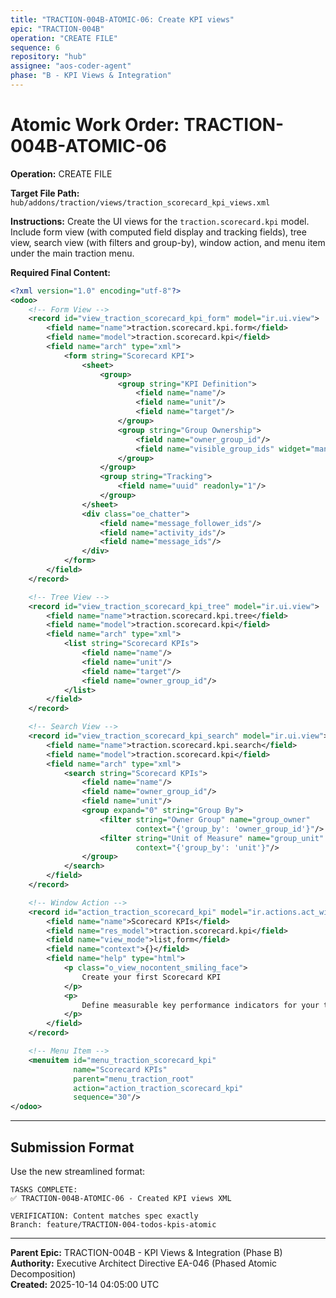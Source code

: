 ```yaml
---
title: "TRACTION-004B-ATOMIC-06: Create KPI views"
epic: "TRACTION-004B"
operation: "CREATE FILE"
sequence: 6
repository: "hub"
assignee: "aos-coder-agent"
phase: "B - KPI Views & Integration"
---
```


# Atomic Work Order: TRACTION-004B-ATOMIC-06

**Operation:** CREATE FILE

**Target File Path:** `hub/addons/traction/views/traction_scorecard_kpi_views.xml`

**Instructions:**
Create the UI views for the `traction.scorecard.kpi` model. Include form view (with computed field display and tracking fields), tree view, search view (with filters and group-by), window action, and menu item under the main traction menu.

**Required Final Content:**
```xml
<?xml version="1.0" encoding="utf-8"?>
<odoo>
    <!-- Form View -->
    <record id="view_traction_scorecard_kpi_form" model="ir.ui.view">
        <field name="name">traction.scorecard.kpi.form</field>
        <field name="model">traction.scorecard.kpi</field>
        <field name="arch" type="xml">
            <form string="Scorecard KPI">
                <sheet>
                    <group>
                        <group string="KPI Definition">
                            <field name="name"/>
                            <field name="unit"/>
                            <field name="target"/>
                        </group>
                        <group string="Group Ownership">
                            <field name="owner_group_id"/>
                            <field name="visible_group_ids" widget="many2many_tags"/>
                        </group>
                    </group>
                    <group string="Tracking">
                        <field name="uuid" readonly="1"/>
                    </group>
                </sheet>
                <div class="oe_chatter">
                    <field name="message_follower_ids"/>
                    <field name="activity_ids"/>
                    <field name="message_ids"/>
                </div>
            </form>
        </field>
    </record>

    <!-- Tree View -->
    <record id="view_traction_scorecard_kpi_tree" model="ir.ui.view">
        <field name="name">traction.scorecard.kpi.tree</field>
        <field name="model">traction.scorecard.kpi</field>
        <field name="arch" type="xml">
            <list string="Scorecard KPIs">
                <field name="name"/>
                <field name="unit"/>
                <field name="target"/>
                <field name="owner_group_id"/>
            </list>
        </field>
    </record>

    <!-- Search View -->
    <record id="view_traction_scorecard_kpi_search" model="ir.ui.view">
        <field name="name">traction.scorecard.kpi.search</field>
        <field name="model">traction.scorecard.kpi</field>
        <field name="arch" type="xml">
            <search string="Scorecard KPIs">
                <field name="name"/>
                <field name="owner_group_id"/>
                <field name="unit"/>
                <group expand="0" string="Group By">
                    <filter string="Owner Group" name="group_owner"
                            context="{'group_by': 'owner_group_id'}"/>
                    <filter string="Unit of Measure" name="group_unit"
                            context="{'group_by': 'unit'}"/>
                </group>
            </search>
        </field>
    </record>

    <!-- Window Action -->
    <record id="action_traction_scorecard_kpi" model="ir.actions.act_window">
        <field name="name">Scorecard KPIs</field>
        <field name="res_model">traction.scorecard.kpi</field>
        <field name="view_mode">list,form</field>
        <field name="context">{}</field>
        <field name="help" type="html">
            <p class="o_view_nocontent_smiling_face">
                Create your first Scorecard KPI
            </p>
            <p>
                Define measurable key performance indicators for your traction groups.
            </p>
        </field>
    </record>

    <!-- Menu Item -->
    <menuitem id="menu_traction_scorecard_kpi"
              name="Scorecard KPIs"
              parent="menu_traction_root"
              action="action_traction_scorecard_kpi"
              sequence="30"/>
</odoo>
```

---

## Submission Format

Use the new streamlined format:

```
TASKS COMPLETE:
✅ TRACTION-004B-ATOMIC-06 - Created KPI views XML

VERIFICATION: Content matches spec exactly
Branch: feature/TRACTION-004-todos-kpis-atomic
```

---

**Parent Epic:** TRACTION-004B - KPI Views & Integration (Phase B)  
**Authority:** Executive Architect Directive EA-046 (Phased Atomic Decomposition)  
**Created:** 2025-10-14 04:05:00 UTC

